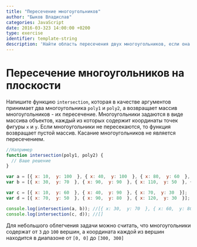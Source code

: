 ```yaml
---
title: "Пересечение многоугольников"
author: "Быков Владислав"
categories: JavaScript
date: 2016-03-323 14:00:00 +0200
type: exercise
identifier: template-string
description: 'Найти область пересечения двух многоугольников, если она существует.'
--- 
```


# Пересечение многоугольников на плоскости

Напишите функцию `intersection`, которая в качестве аргументов принимает два многоугольника `poly1` и `poly2`, а возвращает массив многоугольников - их пересечение. Многоугольники задаются в виде массива объектов, каждый из которых содержит координаты точек фигуры `x` и `y`. Если многоугольники не пересекаются, то функция возвращает пустой массив. Касание многоугольников не является пересечением.

```javascript
//Например
function intersection(poly1, poly2) {
  // Ваше решение
}

var a = [{ x: 10,  y: 100  }, { x: 40,  y: 100  }, { x: 80,  y: 60  }, { x: 20,  y: 20  }];
var b = [{ x: 30,  y: 70  }, { x: 90,  y: 90  }, { x: 110,  y: 50  }, { x: 70,  y: 10  }];

var c = [{ x: 10,  y: 60  }, { x: 40,  y: 90  }, { x: 70,  y: 30  }];
var d = [{ x: 70,  y: 50  }, { x: 90,  y: 80  }, { x: 120,  y: 30  }];

console.log(intersection(a, b)); //[{ x: 30,  y: 70  }, { x: 60,  y: 80  }, { x: 80,  y: 60  }, { x: 50,  y: 40  }]
console.log(intersection(c, d)); //[]
```

Для небольшого облегчения задачи можно считать, что многоугольники содержат от `3` до `100` вершин, а координата каждой из вершин находится в диапазоне от `[0, 0]` до `[300, 300]`
